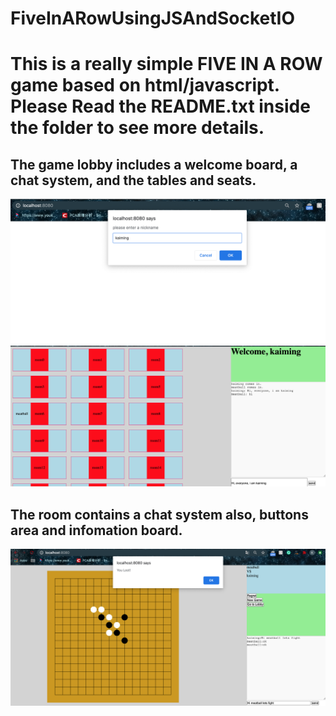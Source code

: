 # FiveInARowUsingJSAndSocketIO

# This is a really simple FIVE IN A ROW game based on html/javascript. Please Read the README.txt inside the folder to see more details.  

## The game lobby includes a welcome board, a chat system, and the tables and seats.  
<img src="usernameLogin.png">  
<img src="lobby.png">  

## The room contains a chat system also, buttons area and infomation board.  
<img src="room.png">  
